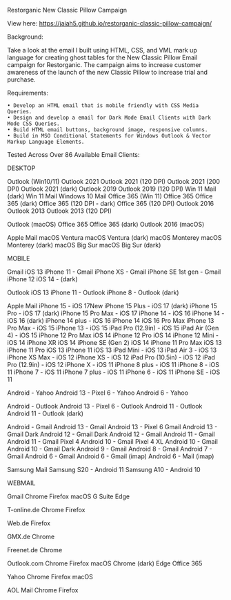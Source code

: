 Restorganic New Classic Pillow Campaign

View here: https://jaiah5.github.io/restorganic-classic-pillow-campaign/

Background: 

Take a look at the email I built using HTML, CSS, and VML mark up language for creating ghost tables for the New Classic Pillow Email campaign for Restorganic. The campaign aims to increase customer awareness of the launch of the new Classic Pillow to increase trial and purchase.

Requirements: 

	• Develop an HTML email that is mobile friendly with CSS Media Queries.
	• Design and develop a email for Dark Mode Email Clients with Dark Mode CSS Queries.
	• Build HTML email buttons, background image, responsive columns.
	• Build in MSO Conditional Statements for Windows Outlook & Vector Markup Language Elements.

Tested Across Over 86 Available Email Clients:

DESKTOP

Outlook (Win10/11)
Outlook 2021
Outlook 2021 (120 DPI)
Outlook 2021 (200 DPI)
Outlook 2021 (dark)
Outlook 2019
Outlook 2019 (120 DPI)
Win 11 Mail (dark)
Win 11 Mail
Windows 10 Mail
Office 365 (Win 11)
Office 365
Office 365 (dark)
Office 365 (120 DPI - dark)
Office 365 (120 DPI)
Outlook 2016
Outlook 2013
Outlook 2013 (120 DPI)

Outlook (macOS)
Office 365
Office 365 (dark)
Outlook 2016 (macOS)

Apple Mail
macOS Ventura
macOS Ventura (dark)
macOS Monterey
macOS Monterey (dark)
macOS Big Sur
macOS Big Sur (dark)


MOBILE

Gmail iOS 13
iPhone 11 - Gmail
iPhone XS - Gmail
iPhone SE 1st gen - Gmail
iPhone 12 iOS 14 - (dark)


Outlook iOS 13
iPhone 11 - Outlook
iPhone 8 - Outlook (dark)


Apple Mail
iPhone 15 - iOS 17New
iPhone 15 Plus - iOS 17 (dark)
iPhone 15 Pro - iOS 17 (dark)
iPhone 15 Pro Max - iOS 17
iPhone 14 - iOS 16
iPhone 14 - iOS 16 (dark)
iPhone 14 plus - iOS 16
iPhone 14 iOS 16 Pro Max
iPhone 13 Pro Max - iOS 15
iPhone 13 - iOS 15
iPad Pro (12.9in) - iOS 15
iPad Air (Gen 4) - iOS 15
iPhone 12 Pro Max iOS 14
iPhone 12 Pro iOS 14
iPhone 12 Mini - iOS 14
iPhone XR iOS 14
iPhone SE (Gen 2) iOS 14
iPhone 11 Pro Max iOS 13
iPhone 11 Pro iOS 13
iPhone 11 iOS 13
iPad Mini - iOS 13
iPad Air 3 - iOS 13
iPhone XS Max - iOS 12
iPhone XS - iOS 12
iPad Pro (10.5in) - iOS 12
iPad Pro (12.9in) - iOS 12
iPhone X - iOS 11
iPhone 8 plus - iOS 11
iPhone 8 - iOS 11
iPhone 7 - iOS 11
iPhone 7 plus - iOS 11
iPhone 6 - iOS 11 
iPhone SE - iOS 11

Android - Yahoo
Android 13 - Pixel 6 - Yahoo
Android 6 - Yahoo

Android - Outlook
Android 13 - Pixel 6 - Outlook
Android 11 - Outlook
Android 11 - Outlook (dark)

Android - Gmail
Android 13 - Gmail
Android 13 - Pixel 6 Gmail
Android 13 - Gmail Dark
Android 12 - Gmail Dark
Android 12 - Gmail
Android 11 - Gmail
Android 11 - Gmail Pixel 4
Android 10 - Gmail Pixel 4 XL
Android 10 - Gmail
Android 10 - Gmail Dark
Android 9 - Gmail
Android 8 - Gmail
Android 7 - Gmail
Android 6 - Gmail
Android 6 - Gmail (imap)
Android 6 - Mail (imap)

Samsung Mail
Samsung S20 - Android 11
Samsung A10 - Android 10


WEBMAIL

Gmail
Chrome
Firefox
macOS
G Suite
Edge

T-online.de
Chrome
Firefox

Web.de
Firefox

GMX.de
Chrome

Freenet.de
Chrome

Outlook.com
Chrome
Firefox
macOS
Chrome (dark)
Edge
Office 365

Yahoo
Chrome
Firefox
macOS

AOL Mail
Chrome
Firefox



